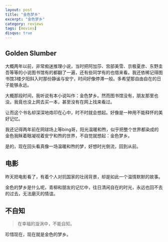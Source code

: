 ```yaml
---
layout: post
title: "金色梦乡"
excerpt: "金色梦乡"
category: reviews
tags: [movies]
disqus: true
---
```



## Golden Slumber

大概两年以前，非常痴迷推理小说，当时把阿加莎、宫部美雪、京极夏彦、东野圭吾等等的小说图书馆有的都翻了一遍，还有些同学有的也借来看。我还依稀记得图书馆3楼夕阳斜入时那份静谧与安宁，时间好像停滞一般。多希望那自由自在的日子能够永远。

大概那段时间，我听说有本小说叫作：金色梦乡。然而图书馆没有，朋友那里也没。我竟也没上网去买一本，甚至没有在网上找来看过。

让而这个书名却深深地烙印在心中，时不时就会想起。好像是一种用不能释怀的美好记忆。

我还记得两年前在网球场上等bing哥，阳光温暖和煦，似乎把整个世界都染成的金色我眯着眼凝视着安宁和煦的世界，不自觉就想起：金色梦乡。

是的，现在回头看真像一场温暖和煦的梦，好想时光倒流，回到从前。

## 电影

昨天把电影看了，有着个人对抗国家的壮阔背景，却是如此一个温情默默的故事。

金色的梦乡是什么呢，青柳和朋友的记忆中，往日清闲自在的时光，永远也回不去的过去，无法磨灭的情谊。

## 不自知

> 在幸福的漩涡中，不能自知。

珍惜现在，现在就是金色的梦乡。


